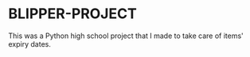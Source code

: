 # BLIPPER-PROJECT
This was a Python high school project that I made to take care of items' expiry dates.
